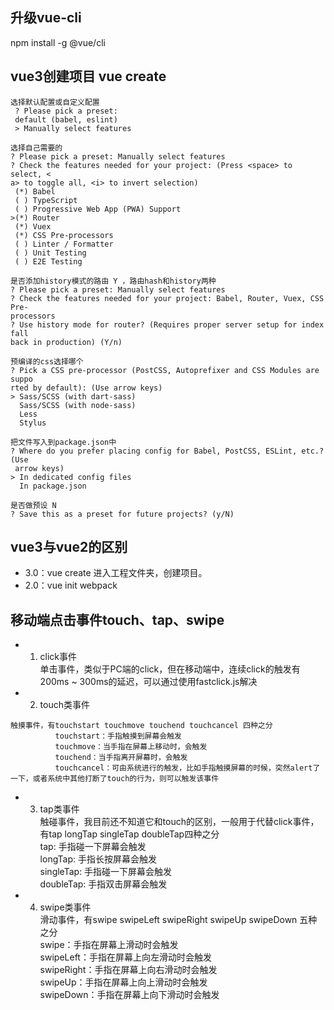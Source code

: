## 升级vue-cli
npm install -g @vue/cli
## vue3创建项目 vue create <projectName>
 ``` 
 选择默认配置或自定义配置
  ? Please pick a preset:
  default (babel, eslint)
  > Manually select features
```
``` 
选择自己需要的
? Please pick a preset: Manually select features
? Check the features needed for your project: (Press <space> to select, <
a> to toggle all, <i> to invert selection)
 (*) Babel
 ( ) TypeScript
 ( ) Progressive Web App (PWA) Support
>(*) Router
 (*) Vuex
 (*) CSS Pre-processors
 ( ) Linter / Formatter
 ( ) Unit Testing
 ( ) E2E Testing
```
``` 
是否添加history模式的路由 Y ，路由hash和history两种
? Please pick a preset: Manually select features
? Check the features needed for your project: Babel, Router, Vuex, CSS Pre-
processors
? Use history mode for router? (Requires proper server setup for index fall
back in production) (Y/n)
```
```
预编译的css选择哪个
? Pick a CSS pre-processor (PostCSS, Autoprefixer and CSS Modules are suppo
rted by default): (Use arrow keys)
> Sass/SCSS (with dart-sass)
  Sass/SCSS (with node-sass)
  Less
  Stylus
```
```
把文件写入到package.json中
? Where do you prefer placing config for Babel, PostCSS, ESLint, etc.? (Use
 arrow keys)
> In dedicated config files
  In package.json
```
```
是否做预设 N
? Save this as a preset for future projects? (y/N)
```
## vue3与vue2的区别
- 3.0：vue create 进入工程文件夹，创建项目。
- 2.0：vue init webpack 
 
 ## 移动端点击事件touch、tap、swipe
 + 1. click事件  
单击事件，类似于PC端的click，但在移动端中，连续click的触发有200ms ~ 300ms的延迟，可以通过使用fastclick.js解决  
 + 2. touch类事件  
 ```
触摸事件，有touchstart touchmove touchend touchcancel 四种之分  
           touchstart：手指触摸到屏幕会触发
           touchmove：当手指在屏幕上移动时，会触发
           touchend：当手指离开屏幕时，会触发
           touchcancel：可由系统进行的触发，比如手指触摸屏幕的时候，突然alert了一下，或者系统中其他打断了touch的行为，则可以触发该事件
```
 + 3. tap类事件  
触碰事件，我目前还不知道它和touch的区别，一般用于代替click事件，有tap longTap singleTap doubleTap四种之分  
tap: 手指碰一下屏幕会触发    
longTap: 手指长按屏幕会触发  
singleTap: 手指碰一下屏幕会触发  
doubleTap: 手指双击屏幕会触发  
+ 4. swipe类事件  
滑动事件，有swipe swipeLeft swipeRight swipeUp swipeDown 五种之分  
swipe：手指在屏幕上滑动时会触发  
swipeLeft：手指在屏幕上向左滑动时会触发  
swipeRight：手指在屏幕上向右滑动时会触发  
swipeUp：手指在屏幕上向上滑动时会触发  
swipeDown：手指在屏幕上向下滑动时会触发  

